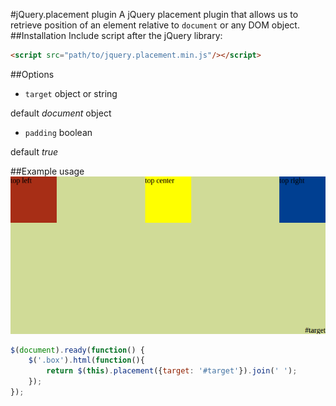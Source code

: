 #jQuery.placement plugin
A jQuery placement plugin that allows us to retrieve position of an element relative to `document` or any DOM object.
##Installation
Include script after the jQuery library:
```html
<script src="path/to/jquery.placement.min.js"/></script>
```
##Options

* `target` object or string

default *document* object
* `padding` boolean 

default *true* 

##Example usage
![usage example](https://raw.githubusercontent.com/psieniarski/jquery.placement/master/demo/img/usage-example.png)
```javascript
$(document).ready(function() {
	$('.box').html(function(){
		return $(this).placement({target: '#target'}).join(' ');
	});
});
```
